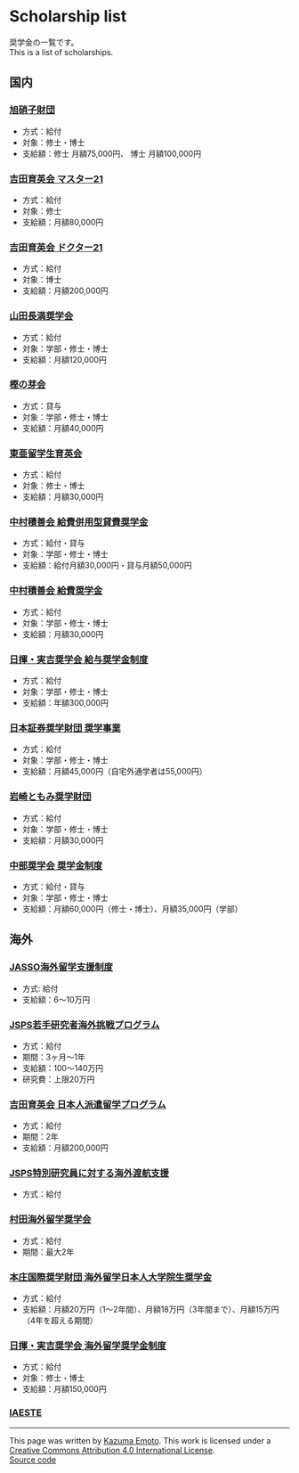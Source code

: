 # Scholarship list

奨学金の一覧です。  
This is a list of scholarships.

## 国内

### [旭硝子財団](https://www.af-info.or.jp/scholarship/about.html)

- 方式：給付
- 対象：修士・博士
- 支給額：修士 月額75,000円、 博士 月額100,000円

### [吉田育英会 マスター21](http://www.ysf.or.jp)

- 方式：給付
- 対象：修士
- 支給額：月額80,000円

### [吉田育英会 ドクター21](http://www.ysf.or.jp)

- 方式：給付
- 対象：博士
- 支給額：月額200,000円

### [山田長満奨学会](https://www.yamada-foundation.or.jp)

- 方式：給付
- 対象：学部・修士・博士
- 支給額：月額120,000円

### [樫の芽会](https://www.kashinomekai.or.jp)

- 方式：貸与
- 対象：学部・修士・博士
- 支給額：月額40,000円

### [東亜留学生育英会](http://www.eacat.or.jp)

- 方式：給付
- 対象：修士・博士
- 支給額：月額30,000円

### [中村積善会 給費併用型貸費奨学金](http://nakamurasekizenkai.org)

- 方式：給付・貸与
- 対象：学部・修士・博士
- 支給額：給付月額30,000円・貸与月額50,000円

### [中村積善会 給費奨学金](http://nakamurasekizenkai.org)

- 方式：給付
- 対象：学部・修士・博士
- 支給額：月額30,000円

### [日揮・実吉奨学会 給与奨学金制度](https://www.jgcs.or.jp)

- 方式：給付
- 対象：学部・修士・博士
- 支給額：年額300,000円

### [日本証券奨学財団 奨学事業](https://jssf.or.jp)

- 方式：給付
- 対象：学部・修士・博士
- 支給額：月額45,000円（自宅外通学者は55,000円）

### [岩崎ともみ奨学財団](https://www.iwasaki.ac.jp/scholarship/index.html)

- 方式：給付
- 対象：学部・修士・博士
- 支給額：月額30,000円

### [中部奨学会 奨学金制度](https://nakabe-foundation.org)

- 方式：給付・貸与
- 対象：学部・修士・博士
- 支給額：月額60,000円（修士・博士）、月額35,000円（学部）

## 海外

### [JASSO海外留学支援制度](https://www.jasso.go.jp/ryugaku/tantosha/study_a/short_term_h/index.html)

- 方式: 給付
- 支給額：6〜10万円

### [JSPS若手研究者海外挑戦プログラム](https://www.jsps.go.jp/j-abc/index.html)

- 方式：給付
- 期間：3ヶ月～1年
- 支給額：100～140万円
- 研究費：上限20万円

### [吉田育英会 日本人派遣留学プログラム](http://www.ysf.or.jp)

- 方式：給付
- 期間：2年
- 支給額：月額200,000円

### [JSPS特別研究員に対する海外渡航支援](https://www.jsps.go.jp/j-pd/pd_user-haken.html)

- 方式：給付

### [村田海外留学奨学会](https://www.muratec.jp/murata-scholarship/)

- 方式：給付
- 期間：最大2年

### [本庄国際奨学財団 海外留学日本人大学院生奨学金](https://www.hisf.or.jp/scholarship/abroad/)

- 方式：給付
- 支給額：月額20万円（1～2年間）、月額18万円（3年間まで）、月額15万円（4年を超える期間）

### [日揮・実吉奨学会 海外留学奨学金制度](https://www.jgcs.or.jp)

- 方式：給付
- 対象：修士・博士
- 支給額：月額150,000円

### [IAESTE](https://iaeste.or.jp)

---

This page was written by [Kazuma Emoto](https://github.com/kazumaemoto).
This work is licensed under a [Creative Commons Attribution 4.0 International License](https://creativecommons.org/licenses/by/4.0/).  
[Source code](https://github.com/kazumaemoto/scholarship-list)
